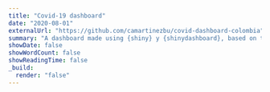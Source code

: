 ```yaml
---
title: "Covid-19 dashboard"
date: "2020-08-01"
externalUrl: "https://github.com/camartinezbu/covid-dashboard-colombia"
summary: "A dashboard made using {shiny} y {shinydashboard}, based on the official dashboard published by Colombia's National Institute of Health."
showDate: false
showWordCount: false
showReadingTime: false
_build:
  render: "false"
---
```

